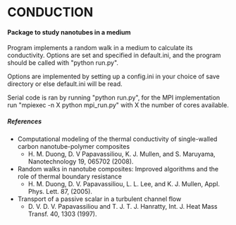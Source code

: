 # CONDUCTION
#### Package to study nanotubes in a medium

Program implements a random walk in a medium to calculate its conductivity.
Options are set and specified in default.ini, and the program should be called with "python run.py".

Options are implemented by setting up a config.ini in your choice of save directory
or else default.ini will be read.

Serial code is ran by running "python run.py", for the MPI implementation
run "mpiexec -n X python mpi_run.py" with X the number of cores available.

##### References

* Computational modeling of the thermal conductivity of single-walled carbon nanotube-polymer composites
  * H. M. Duong, D. V Papavassiliou, K. J. Mullen, and S. Maruyama, Nanotechnology 19, 065702 (2008).
* Random walks in nanotube composites: Improved algorithms and the role of thermal boundary resistance
  * H. M. Duong, D. V. Papavassiliou, L. L. Lee, and K. J. Mullen, Appl. Phys. Lett. 87, (2005).
* Transport of a passive scalar in a turbulent channel flow
  * D. V. D. V. Papavassiliou and T. J. T. J. Hanratty, Int. J. Heat Mass Transf. 40, 1303 (1997).